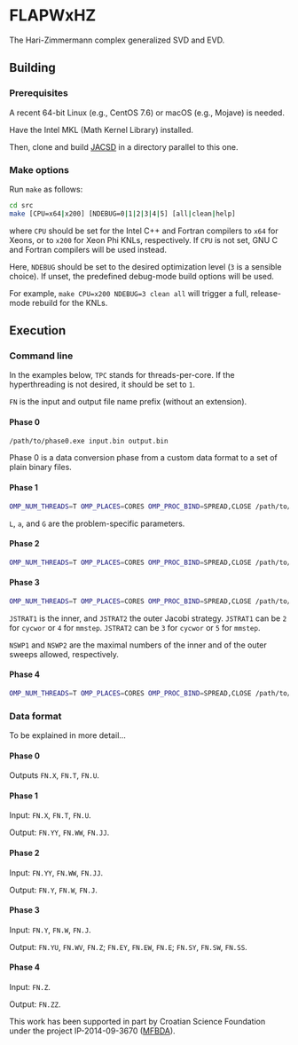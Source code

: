 # FLAPWxHZ
The Hari-Zimmermann complex generalized SVD and EVD.

## Building

### Prerequisites

A recent 64-bit Linux (e.g., CentOS 7.6) or macOS (e.g., Mojave) is needed.

Have the Intel MKL (Math Kernel Library) installed.

Then, clone and build [JACSD](https://github.com/venovako/JACSD) in a directory parallel to this one.

### Make options

Run ``make`` as follows:
```bash
cd src
make [CPU=x64|x200] [NDEBUG=0|1|2|3|4|5] [all|clean|help]
```
where ``CPU`` should be set for the Intel C++ and Fortran compilers to ``x64`` for Xeons, or to ``x200`` for Xeon Phi KNLs, respectively.
If ``CPU`` is not set, GNU C and Fortran compilers will be used instead.

Here, ``NDEBUG`` should be set to the desired optimization level (``3`` is a sensible choice).
If unset, the predefined debug-mode build options will be used.

For example, ``make CPU=x200 NDEBUG=3 clean all`` will trigger a full, release-mode rebuild for the KNLs.

## Execution

### Command line

In the examples below, ``TPC`` stands for threads-per-core.
If the hyperthreading is not desired, it should be set to ``1``.

``FN`` is the input and output file name prefix (without an extension).

#### Phase 0

```bash
/path/to/phase0.exe input.bin output.bin
```

Phase 0 is a data conversion phase from a custom data format to a set of plain binary files.

#### Phase 1

```bash
OMP_NUM_THREADS=T OMP_PLACES=CORES OMP_PROC_BIND=SPREAD,CLOSE /path/to/phase1.exe FN L a G TPC
```

``L``, ``a``, and ``G`` are the problem-specific parameters.

#### Phase 2

```bash
OMP_NUM_THREADS=T OMP_PLACES=CORES OMP_PROC_BIND=SPREAD,CLOSE /path/to/phase2.exe FN M N TPC
```

#### Phase 3

```bash
OMP_NUM_THREADS=T OMP_PLACES=CORES OMP_PROC_BIND=SPREAD,CLOSE /path/to/phase3.exe FN M N TPC JSTRAT1 NSWP1 JSTRAT2 NSWP2
```

``JSTRAT1`` is the inner, and ``JSTRAT2`` the outer Jacobi strategy.
``JSTRAT1`` can be ``2`` for ``cycwor`` or ``4`` for ``mmstep``.
``JSTRAT2`` can be ``3`` for ``cycwor`` or ``5`` for ``mmstep``.

``NSWP1`` and ``NSWP2`` are the maximal numbers of the inner and of the outer sweeps allowed, respectively.

#### Phase 4

```bash
OMP_NUM_THREADS=T OMP_PLACES=CORES OMP_PROC_BIND=SPREAD,CLOSE /path/to/phase4.exe FN N TPC
```

### Data format

To be explained in more detail...

#### Phase 0

Outputs ``FN.X``, ``FN.T``, ``FN.U``.

#### Phase 1

Input: ``FN.X``, ``FN.T``, ``FN.U``.

Output: ``FN.YY``, ``FN.WW``, ``FN.JJ``.

#### Phase 2

Input: ``FN.YY``, ``FN.WW``, ``FN.JJ``.

Output: ``FN.Y``, ``FN.W``, ``FN.J``.

#### Phase 3

Input: ``FN.Y``, ``FN.W``, ``FN.J``.

Output: ``FN.YU``, ``FN.WV``, ``FN.Z``; ``FN.EY``, ``FN.EW``, ``FN.E``; ``FN.SY``, ``FN.SW``, ``FN.SS``.

#### Phase 4

Input: ``FN.Z``.

Output: ``FN.ZZ``.

This work has been supported in part by Croatian Science Foundation under the project IP-2014-09-3670 ([MFBDA](https://web.math.pmf.unizg.hr/mfbda/)).
